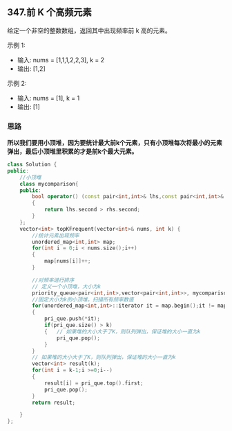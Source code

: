 ## 347.前 K 个高频元素

给定一个非空的整数数组，返回其中出现频率前 k 高的元素。

示例 1:

- 输入: nums = [1,1,1,2,2,3], k = 2
- 输出: [1,2]

示例 2:

- 输入: nums = [1], k = 1
- 输出: [1]

### 思路

**所以我们要用小顶堆，因为要统计最大前k个元素，只有小顶堆每次将最小的元素弹出，最后小顶堆里积累的才是前k个最大元素。**

```cpp
class Solution {
public:
    //小顶堆
    class mycomparison{
    public:
        bool operator() (const pair<int,int>& lhs,const pair<int,int>& rhs)
        {
            return lhs.second > rhs.second;
        }
    };
    vector<int> topKFrequent(vector<int>& nums, int k) {
        //统计元素出现频率
        unordered_map<int,int> map;
        for(int i = 0;i < nums.size();i++)
        {
            map[nums[i]]++;
        }

        //对频率进行排序
        // 定义一个小顶堆，大小为k
        priority_queue<pair<int,int>,vector<pair<int,int>>, mycomparison> pri_que;
        //固定大小为k的小顶堆，扫描所有频率数值
        for(unordered_map<int,int>::iterator it = map.begin();it != map.end();it++)
        {
            pri_que.push(*it);
            if(pri_que.size() > k)
            {   // 如果堆的大小大于了K，则队列弹出，保证堆的大小一直为k
                pri_que.pop();
            }
        }
        // 如果堆的大小大于了K，则队列弹出，保证堆的大小一直为k
        vector<int> result(k);
        for(int i = k-1;i >=0;i--)
        {
            result[i] = pri_que.top().first;
            pri_que.pop();
        }
        return result;

    }
};
```

